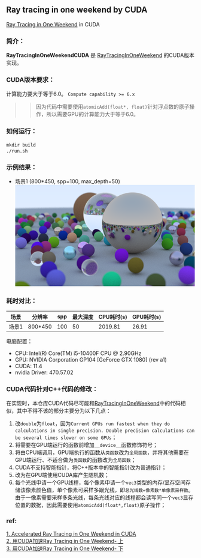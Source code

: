 ## Ray tracing in one weekend by CUDA

[Ray Tracing in One Weekend](https://github.com/LiuZengqiang/RayTracingInOneWeekend) in CUDA

### 简介：  
**RayTracingInOneWeekendCUDA** 是 [RayTracingInOneWeekend](https://github.com/LiuZengqiang/RayTracingInOneWeekend) 的CUDA版本实现。
### CUDA版本要求：
计算能力要大于等于6.0。 ``Compute capability >= 6.x``  
>> 因为代码中需要使用``atomicAdd(float*, float)``针对浮点数的原子操作，所以需要GPU的计算能力大于等于6.0。


### 如何运行：
```shell
mkdir build
./run.sh
```
### 示例结果：
* 场景1 (800*450, spp=100, max_depth=50)   
![示例结果](./output/image.png)  
### 耗时对比：
| 场景   | 分辨率|spp|最大深度|CPU耗时(s)|GPU耗时(s)|  
| -- | --|-- |--|--|--|
| 场景1 | 800*450|100 |50|2019.81|26.91|

电脑配置：  
* CPU: Intel(R) Core(TM) i5-10400F CPU @ 2.90GHz  
* GPU: NVIDIA Corporation GP104 [GeForce GTX 1080] (rev a1)  
* CUDA: 11.4  
* nvidia Driver: 470.57.02   

### CUDA代码针对C++代码的修改：
在实现时，本仓库CUDA代码尽可能和[RayTracingInOneWeekend](https://github.com/LiuZengqiang/RayTracingInOneWeekend)中的代码相似，其中不得不该的部分主要分为以下几点：
1. 改``double``为``float``，因为``Current GPUs run fastest when they do calculations in single precision. Double precision calculations can be several times slower on some GPUs``；
2. 将需要在GPU端运行的函数前增加``__device__``函数修饰符号；
3. 将由CPU端调用，GPU端执行的函数从``类函数``改为``全局函数``，并将其他需要在GPU端运行、不适合做为``类函数``的函数改为``全局函数``；
4. CUDA不支持智能指针，将C++版本中的智能指针改为普通指针；
5. 改为在GPU端使用CUDA库产生随机数；
6. 每个光线申请一个GPU线程，每个像素申请一个``vec3``类型的内存/显存空间存储该像素颜色值，单个像素可采样多跟光线，即``总光线数=像素数*单像素采样数``。由于一像素需要采样多条光线，每条光线对应的线程都会读写同一个``vec3``显存位置的数据，因此需要使用``atomicAdd(float*,float)``原子操作；

### ref:
[1. Accelerated Ray Tracing in One Weekend in CUDA](https://developer.nvidia.com/blog/accelerated-ray-tracing-cuda/)  
[2. 用CUDA加速Ray Tracing in One Weekend- 上](https://zhuanlan.zhihu.com/p/481545755)  
[3. 用CUDA加速Ray Tracing in One Weekend- 下](https://zhuanlan.zhihu.com/p/482472336)